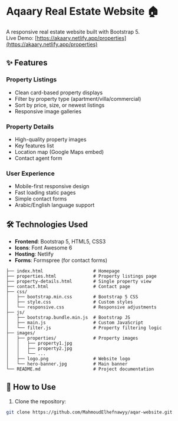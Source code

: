 # Aqaary Real Estate Website 🏠

A responsive real estate website built with Bootstrap 5.  
Live Demo: [https://akaary.netlify.app/properties](https://akaary.netlify.app/properties)

## ✨ Features

### Property Listings
- Clean card-based property displays
- Filter by property type (apartment/villa/commercial)
- Sort by price, size, or newest listings
- Responsive image galleries

### Property Details
- High-quality property images
- Key features list
- Location map (Google Maps embed)
- Contact agent form

### User Experience
- Mobile-first responsive design
- Fast loading static pages
- Simple contact forms
- Arabic/English language support

## 🛠️ Technologies Used

- **Frontend**: Bootstrap 5, HTML5, CSS3
- **Icons**: Font Awesome 6
- **Hosting**: Netlify
- **Forms**: Formspree (for contact forms)
```
├── index.html                   # Homepage
├── properties.html              # Property listings page
├── property-details.html        # Single property view
├── contact.html                 # Contact page
├── css/
│   ├── bootstrap.min.css        # Bootstrap 5 CSS
│   ├── style.css                # Custom styles
│   └── responsive.css           # Responsive adjustments
├── js/
│   ├── bootstrap.bundle.min.js  # Bootstrap JS
│   ├── main.js                  # Custom JavaScript
│   └── filter.js                # Property filtering logic
├── images/
│   ├── properties/              # Property images
│   │   ├── property1.jpg
│   │   ├── property2.jpg
│   │   └── ...
│   ├── logo.png                 # Website logo
│   └── hero-banner.jpg          # Main banner
└── README.md                    # Project documentation
```

## 🚀 How to Use

1. Clone the repository:
```bash
git clone https://github.com/MahmoudElhefnawyy/aqar-website.git
